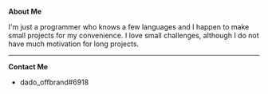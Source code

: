 <b>About Me</b>

I'm just a programmer who knows a few languages and 
I happen to make small projects for my convenience. 
I love small challenges, although I do not have much motivation 
for long projects.

<hr>

<b>Contact Me</b>

 - dado_offbrand#6918

<!---
dado-offbrand/dado-offbrand is a ✨ special ✨ repository because its `README.md` (this file) appears on your GitHub profile.
You can click the Preview link to take a look at your changes.
--->
